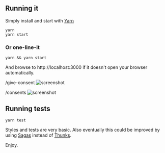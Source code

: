 ## Running it

Simply install and start with [Yarn](https://yarnpkg.com/en/)

```
yarn
yarn start
```

### Or one-line-it
```
yarn && yarn start
```

And browse to http://localhost:3000 if it doesn't open your browser automatically.

/give-consent
![screenshot](https://i.imgur.com/8jPYkDo.png)


/consents
![screenshot](https://i.imgur.com/bsIQBzd.png)
## Running tests

```
yarn test
```

Styles and tests are very basic. Also eventually this could be improved by using [Sagas](https://github.com/redux-saga/redux-saga) instead of [Thunks](https://github.com/reduxjs/redux-thunk).

Enjoy.